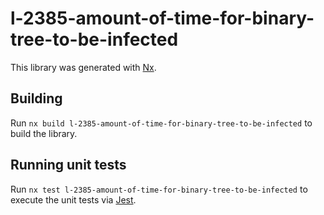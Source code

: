 # l-2385-amount-of-time-for-binary-tree-to-be-infected

This library was generated with [Nx](https://nx.dev).

## Building

Run `nx build l-2385-amount-of-time-for-binary-tree-to-be-infected` to build the library.

## Running unit tests

Run `nx test l-2385-amount-of-time-for-binary-tree-to-be-infected` to execute the unit tests via [Jest](https://jestjs.io).
